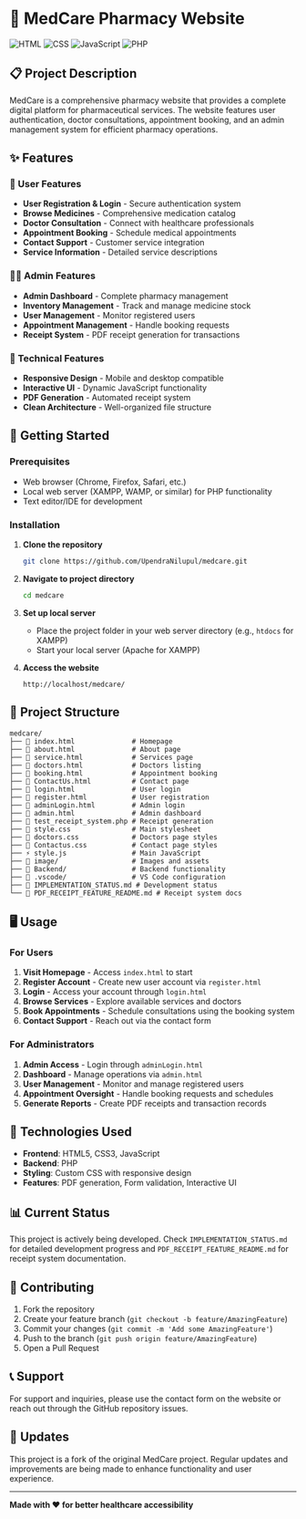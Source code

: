 # 💊 MedCare Pharmacy Website

![HTML](https://img.shields.io/badge/HTML5-E34F26?style=for-the-badge&logo=html5&logoColor=white)
![CSS](https://img.shields.io/badge/CSS3-1572B6?style=for-the-badge&logo=css3&logoColor=white)
![JavaScript](https://img.shields.io/badge/JavaScript-F7DF1E?style=for-the-badge&logo=javascript&logoColor=black)
![PHP](https://img.shields.io/badge/PHP-777BB4?style=for-the-badge&logo=php&logoColor=white)

## 📋 Project Description
MedCare is a comprehensive pharmacy website that provides a complete digital platform for pharmaceutical services. The website features user authentication, doctor consultations, appointment booking, and an admin management system for efficient pharmacy operations.

## ✨ Features

### 🔐 User Features
- **User Registration & Login** - Secure authentication system
- **Browse Medicines** - Comprehensive medication catalog
- **Doctor Consultation** - Connect with healthcare professionals
- **Appointment Booking** - Schedule medical appointments
- **Contact Support** - Customer service integration
- **Service Information** - Detailed service descriptions

### 👨‍💼 Admin Features
- **Admin Dashboard** - Complete pharmacy management
- **Inventory Management** - Track and manage medicine stock
- **User Management** - Monitor registered users
- **Appointment Management** - Handle booking requests
- **Receipt System** - PDF receipt generation for transactions

### 🎨 Technical Features
- **Responsive Design** - Mobile and desktop compatible
- **Interactive UI** - Dynamic JavaScript functionality
- **PDF Generation** - Automated receipt system
- **Clean Architecture** - Well-organized file structure

## 🚀 Getting Started

### Prerequisites
- Web browser (Chrome, Firefox, Safari, etc.)
- Local web server (XAMPP, WAMP, or similar) for PHP functionality
- Text editor/IDE for development

### Installation
1. **Clone the repository**
   ```bash
   git clone https://github.com/UpendraNilupul/medcare.git
   ```

2. **Navigate to project directory**
   ```bash
   cd medcare
   ```

3. **Set up local server**
   - Place the project folder in your web server directory (e.g., `htdocs` for XAMPP)
   - Start your local server (Apache for XAMPP)

4. **Access the website**
   ```
   http://localhost/medcare/
   ```

## 📁 Project Structure
```
medcare/
├── 📄 index.html              # Homepage
├── 📄 about.html              # About page
├── 📄 service.html            # Services page
├── 📄 doctors.html            # Doctors listing
├── 📄 booking.html            # Appointment booking
├── 📄 ContactUs.html          # Contact page
├── 📄 login.html              # User login
├── 📄 register.html           # User registration
├── 📄 adminLogin.html         # Admin login
├── 📄 admin.html              # Admin dashboard
├── 📄 test_receipt_system.php # Receipt generation
├── 🎨 style.css               # Main stylesheet
├── 🎨 doctors.css             # Doctors page styles
├── 🎨 Contactus.css           # Contact page styles
├── ⚡ style.js                # Main JavaScript
├── 📁 image/                  # Images and assets
├── 📁 Backend/                # Backend functionality
├── 📁 .vscode/                # VS Code configuration
├── 📄 IMPLEMENTATION_STATUS.md # Development status
└── 📄 PDF_RECEIPT_FEATURE_README.md # Receipt system docs
```

## 🖥️ Usage

### For Users
1. **Visit Homepage** - Access `index.html` to start
2. **Register Account** - Create new user account via `register.html`
3. **Login** - Access your account through `login.html`
4. **Browse Services** - Explore available services and doctors
5. **Book Appointments** - Schedule consultations using the booking system
6. **Contact Support** - Reach out via the contact form

### For Administrators
1. **Admin Access** - Login through `adminLogin.html`
2. **Dashboard** - Manage operations via `admin.html`
3. **User Management** - Monitor and manage registered users
4. **Appointment Oversight** - Handle booking requests and schedules
5. **Generate Reports** - Create PDF receipts and transaction records

## 🔧 Technologies Used
- **Frontend**: HTML5, CSS3, JavaScript
- **Backend**: PHP
- **Styling**: Custom CSS with responsive design
- **Features**: PDF generation, Form validation, Interactive UI

## 📊 Current Status
This project is actively being developed. Check `IMPLEMENTATION_STATUS.md` for detailed development progress and `PDF_RECEIPT_FEATURE_README.md` for receipt system documentation.

## 🤝 Contributing
1. Fork the repository
2. Create your feature branch (`git checkout -b feature/AmazingFeature`)
3. Commit your changes (`git commit -m 'Add some AmazingFeature'`)
4. Push to the branch (`git push origin feature/AmazingFeature`)
5. Open a Pull Request

## 📞 Support
For support and inquiries, please use the contact form on the website or reach out through the GitHub repository issues.

## 🔄 Updates
This project is a fork of the original MedCare project. Regular updates and improvements are being made to enhance functionality and user experience.

---

**Made with ❤️ for better healthcare accessibility**
